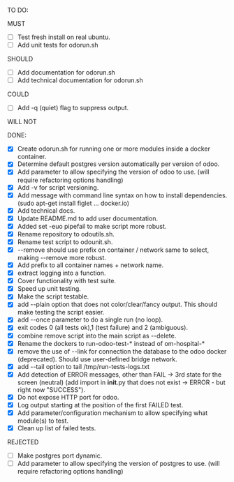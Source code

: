 TO DO:

MUST

- [ ] Test fresh install on real ubuntu.
- [ ] Add unit tests for odorun.sh

SHOULD
- [ ] Add documentation for odorun.sh
- [ ] Add technical documentation for odorun.sh

COULD
- [ ] Add -q (quiet) flag to suppress output.

WILL NOT

DONE:


- [x] Create odorun.sh for running one or more modules inside a docker container.
- [x] Determine default postgres version automatically per version of odoo.
- [x] Add parameter to allow specifying the version of odoo to use. (will require refactoring options handling)
- [x] Add -v for script versioning.
- [x] Add message with command line syntax on how to install dependencies. (sudo apt-get install figlet ... docker.io)
- [x] Add technical docs.
- [x] Update README.md to add user documentation.
- [x] Added set -euo pipefail to make script more robust.
- [x] Rename repository to odoutils.sh.
- [x] Rename test script to odounit.sh.
- [x] --remove should use prefix on container / network same to select, making --remove more robust.
- [x] Add prefix to all container names + network name.
- [x] extract logging into a function.
- [x] Cover functionality with test suite.
- [x] Speed up unit testing.
- [x] Make the script testable.
- [x] add --plain option that does not color/clear/fancy output. This should make testing the script easier.
- [x] add --once parameter to do a single run (no loop).
- [x] exit codes 0 (all tests ok),1 (test failure) and 2 (ambiguous).
- [x] combine remove script into the main script as --delete.
- [x] Rename the dockers to run-odoo-test-* instead of om-hospital-*
- [x] remove the use of --link for connection the database to the odoo docker (deprecated). Should use user-defined bridge network.
- [x] add --tail option to tail /tmp/run-tests-logs.txt
- [x] Add detection of ERROR messages, other than FAIL -> 3rd state for the screen (neutral) (add import in __init__.py that does not exist -> ERROR - but right now "SUCCESS").
- [x] Do not expose HTTP port for odoo.
- [x] Log output starting at the position of the first FAILED test.
- [x] Add parameter/configuration mechanism to allow specifying what module(s) to test.
- [x] Clean up list of failed tests.

REJECTED

- [ ] Make postgres port dynamic. 
- [ ] Add parameter to allow specifying the version of postgres to use. (will require refactoring options handling)
